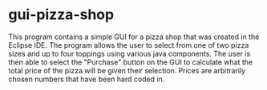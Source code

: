 # gui-pizza-shop
This program contains a simple GUI for a pizza shop that was created in the Eclipse IDE. The program allows the user to select from one of two pizza sizes and up to four toppings using various java components. The user is then able to select the "Purchase" button on the GUI to calculate what the total price of the pizza will be given their selection. Prices are arbitrarily chosen numbers that have been hard coded in.
